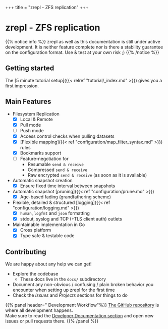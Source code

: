 +++
title = "zrepl - ZFS replication"
+++

# zrepl - ZFS replication

{{% notice info %}}
zrepl as well as this documentation is still under active development.
It is neither feature complete nor is there a stability guarantee on the configuration format.
Use & test at your own risk ;)
{{% /notice %}}

## Getting started

The [5 minute tutorial setup]({{< relref "tutorial/_index.md" >}}) gives you a first impression.

## Main Features

* Filesystem Replication
    * [x] Local & Remote
    * [x] Pull mode
    * [ ] Push mode
    * [x] Access control checks when pulling datasets
    * [x] [Flexible mapping]({{< ref "configuration/map_filter_syntax.md" >}}) rules
    * [x] Bookmarks support
    * [ ] Feature-negotiation for
        * Resumable `send & receive`
        * Compressed `send & receive`
        * Raw encrypted `send & receive` (as soon as it is available)
* Automatic snapshot creation
    * [x] Ensure fixed time interval between snapshots
* Automatic snapshot [pruning]({{< ref "configuration/prune.md" >}})
    * [x] Age-based fading (grandfathering scheme)
* Flexible, detailed & structured [logging]({{< ref "configuration/logging.md" >}})
    * [x] `human`, `logfmt` and `json` formatting
    * [x] stdout, syslog and TCP (+TLS client auth) outlets
* Maintainable implementation in Go
    * [x] Cross platform
    * [x] Type safe & testable code

## Contributing

We are happy about any help we can get!

* Explore the codebase
    * These docs live in the `docs/` subdirectory
* Document any non-obvious / confusing / plain broken behavior you encounter when setting up zrepl for the first time
* Check the *Issues* and *Projects* sections for things to do

{{% panel header="<i class='fa fa-github'></i> Development Workflow"%}}
[The <i class='fa fa-github'></i> GitHub repository](https://github.com/zrepl/zrepl) is where all development happens.<br />
Make sure to read the [Developer Documentation section](https://github.com/zrepl/zrepl) and open new issues or pull requests there.
{{% /panel %}}

